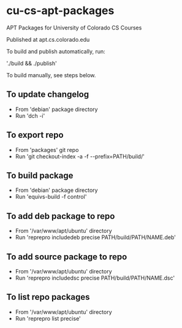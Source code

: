 cu-cs-apt-packages
==================

APT Packages for University of Colorado CS Courses

Published at apt.cs.colorado.edu

To build and publish automatically, run:

'./build && ./publish'

To build manually, see steps below.

To update changelog
-------------------
* From 'debian' package directory
* Run 'dch -i'

To export repo
--------------
* From 'packages' git repo
* Run 'git checkout-index -a -f --prefix=PATH/build/'

To build package
----------------
* From 'debian' package directory
* Run 'equivs-build -f control'

To add deb package to repo
--------------------------
* From '/var/www/apt/ubuntu' directory
* Run 'reprepro includedeb precise PATH/build/PATH/NAME.deb'

To add source package to repo
-----------------------------
* From '/var/www/apt/ubuntu' directory
* Run 'reprepro includedsc precise PATH/build/PATH/NAME.dsc'

To list repo packages
---------------------
* From '/var/www/apt/ubuntu' directory
* Run 'reprepro list precise'

